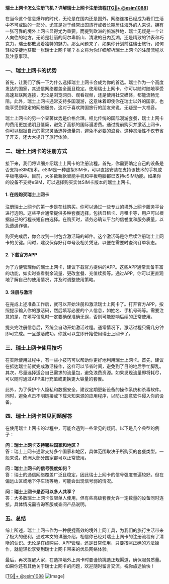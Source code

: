 **瑞士上网卡怎么注册飞机？详解瑞士上网卡注册流程[[TG💪+ @esim1088](https://t.me/s/esim1088)]**

在当今这个信息爆炸的时代，无论是在国内还是国外，网络连接已经成为我们生活中不可或缺的一部分。尤其是对于经常出国旅行或者长期居住海外的人来说，拥有一张可靠的境外上网卡显得尤为重要。而提到欧洲的旅游胜地，瑞士无疑是一个让人向往的地方。无论是壮丽的阿尔卑斯山、清澈的日内瓦湖，还是精致的钟表和巧克力，瑞士都散发着独特的魅力。那么问题来了，如果你计划前往瑞士旅行，如何轻松便捷地获取一张瑞士上网卡呢？本文将为你详细解析瑞士上网卡的注册流程以及注意事项。

### 一、瑞士上网卡的优势

首先，让我们了解一下为什么选择瑞士上网卡会成为你的首选。瑞士作为一个高度发达的国家，其通信网络覆盖全面且稳定。使用瑞士上网卡，你可以随时随地享受高速互联网连接，无论是浏览网页、观看视频，还是使用社交媒体，都能流畅无阻。此外，瑞士上网卡通常支持多国漫游，这意味着即使你在瑞士以外的国家，也能享受到稳定的网络服务。这对于喜欢跨国旅行的朋友来说，无疑是一大福音。

瑞士上网卡的另一个显著优势是价格合理。相比传统的国际漫游套餐，瑞士上网卡的费用更加透明且低廉，避免了高额的国际漫游费。通过提前购买并激活上网卡，你可以根据自己的需求灵活选择流量包，避免不必要的浪费。这种灵活性不仅节省了开支，还大大提升了旅行体验。

### 二、瑞士上网卡的注册方式

接下来，我们将详细介绍瑞士上网卡的注册流程。首先，你需要确定自己的设备是否支持eSIM技术。eSIM是一种虚拟SIM卡，可以直接安装在支持该技术的手机或平板电脑中。目前，大多数新款智能手机和平板电脑都已支持eSIM功能。如果你的设备不支持eSIM，可以选择购买实体SIM卡版本的瑞士上网卡。

#### 1. 在线购买瑞士上网卡

注册瑞士上网卡的第一步是在线购买。你可以通过一些专业的境外上网卡服务平台进行选购。这些平台通常提供多种套餐选择，包括日租卡、月租卡等，用户可以根据自己的行程长短自由选择。在购买时，请务必确认平台的信誉度和服务质量，以免遭遇诈骗。

购买完成后，你会收到一封包含激活码的邮件。这个激活码是你后续注册瑞士上网卡的关键。同时，建议保存好订单号及相关凭证，以便在需要时查询订单状态。

#### 2. 下载官方APP

为了方便管理你的瑞士上网卡，建议下载官方提供的APP。这些APP通常具备丰富的功能，如实时查看剩余流量、更改套餐、充值续费等。通过APP，你可以更直观地了解自己的使用情况，并及时调整使用策略。

#### 3. 注册与激活

在完成上述准备工作后，就可以开始注册和激活瑞士上网卡了。打开官方APP，按照提示输入你的激活码，然后填写必要的个人信息，如姓名、手机号码等。需要注意的是，在填写信息时一定要确保准确无误，否则可能影响后续的正常使用。

提交完注册信息后，系统会自动开始激活过程。通常情况下，激活过程只需几分钟即可完成。一旦激活成功，你就可以立即开始使用瑞士上网卡了。

### 三、瑞士上网卡使用技巧

在实际使用过程中，有一些小技巧可以帮助你更好地利用瑞士上网卡。首先，建议在抵达瑞士前就完成激活操作，这样可以节省时间，避免到了目的地后手忙脚乱。其次，尽量选择适合自己需求的流量包，避免浪费资源。如果发现流量即将耗尽，可以随时通过APP进行充值或更换更大容量的套餐。

此外，为了保护个人隐私和数据安全，建议定期更新设备的操作系统和杀毒软件。同时，避免点击不明链接或下载未知来源的应用程序，以防止恶意软件侵入你的设备。

### 四、瑞士上网卡常见问题解答

在使用瑞士上网卡的过程中，可能会遇到一些常见的疑问。以下是几个典型的例子：

**问：瑞士上网卡支持哪些国家和地区？**  
答：瑞士上网卡通常支持多个国家和地区，具体范围取决于所购买的套餐类型。一般来说，欧洲大部分国家都可以正常使用。

**问：瑞士上网卡的信号强度如何？**  
答：瑞士的通信网络覆盖广泛且稳定，因此瑞士上网卡的信号强度普遍较好。但在偏远山区或地下停车场等地，可能会出现信号弱的情况。

**问：瑞士上网卡是否可以多人共享？**  
答：大多数瑞士上网卡仅限单人使用，但有些高级套餐允许一定数量的设备同时连接。具体情况需咨询客服或查阅产品说明。

### 五、总结

综上所述，瑞士上网卡作为一种便捷高效的境外上网工具，为我们的旅行生活带来了极大的便利。通过本文的详细介绍，相信你已经对瑞士上网卡的注册流程有了清晰的认识。无论是在线购买、APP管理，还是日常使用，只要按照正确的方法操作，就能轻松享受到瑞士上网卡带来的优质网络体验。

最后，再次提醒大家，在选择境外上网卡时要谨慎挑选正规渠道，确保服务质量。如果你还有其他关于瑞士上网卡的问题，欢迎随时留言交流。祝你旅途愉快！

[[TG💪+ @esim1088](https://t.me/s/esim1088) ![Image](https://i.postimg.cc/4NQfJmqS/Snipaste-2025-05-13-00-14-12.png)]